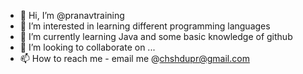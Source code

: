 - 👋 Hi, I’m @pranavtraining
- 👀 I’m interested in learning different programming languages
- 🌱 I’m currently learning Java and some basic knowledge of github 
- 💞️ I’m looking to collaborate on ...
- 📫 How to reach me - email me @chshdupr@gmail.com

<!---
pranavtraining/pranavtraining is a ✨ special ✨ repository because its `README.md` (this file) appears on your GitHub profile.
You can click the Preview link to take a look at your changes.
--->
